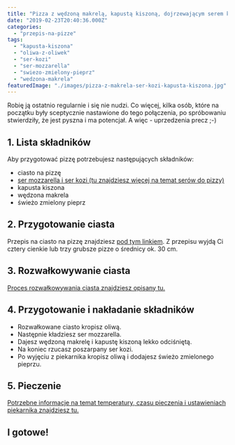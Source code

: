 ```yaml
---
title: "Pizza z wędzoną makrelą, kapustą kiszoną, dojrzewającym serem kozim i mozzarellą"
date: "2019-02-23T20:40:36.000Z"
categories: 
  - "przepis-na-pizze"
tags: 
  - "kapusta-kiszona"
  - "oliwa-z-oliwek"
  - "ser-kozi"
  - "ser-mozzarella"
  - "swiezo-zmielony-pieprz"
  - "wedzona-makrela"
featuredImage: "./images/pizza-z-makrela-ser-kozi-kapusta-kiszona.jpg"
---
```


Robię ją ostatnio regularnie i się nie nudzi. Co więcej, kilka osób, które na początku były sceptycznie nastawione do tego połączenia, po spróbowaniu stwierdziły, że jest pyszna i ma potencjał. A więc - uprzedzenia precz ;-)

## 1\. Lista składników

Aby przygotować pizzę potrzebujesz następujących składników:

- ciasto na pizzę
- <a title="Ser do pizzy" href="/jaki-ser-wybrac-do-pizzy/" target="_blank" rel="noopener noreferrer">ser mozzarella i ser kozi (tu znajdziesz więcej na temat serów do pizzy)</a>
- kapusta kiszona
- wędzona makrela
- świeżo zmielony pieprz

## 2\. Przygotowanie ciasta

Przepis na ciasto na pizzę znajdziesz <a title="Przepis na ciasto podstawowe" href="/przepis-na-ciasto-na-pizze/" target="_blank" rel="noopener noreferrer">pod tym linkiem</a>. Z przepisu wyjdą Ci cztery cienkie lub trzy grubsze pizze o średnicy ok. 30 cm.

## 3\. Rozwałkowywanie ciasta

<a title="Rozwałkowywanie ciasta" href="/jak-walkowac-ciasto-pizzy/" target="_blank" rel="noopener noreferrer">Proces rozwałkowywania ciasta znajdziesz opisany tu.</a>

## 4\. Przygotowanie i nakładanie składników

- Rozwałkowane ciasto kropisz oliwą.
- Następnie kładziesz ser mozzarella.
- Dajesz wędzoną makrelę i kapustę kiszoną lekko odciśniętą.
- Na koniec rzucasz poszarpany ser kozi.
- Po wyjęciu z piekarnika kropisz oliwą i dodajesz świeżo zmielonego pieprzu.

## 5\. Pieczenie

<a title="Jak ustawić piekarnik do pieczenia pizzy" href="/jak-ustawic-piekarnik-pieczenia-pizzy/" target="_blank" rel="noopener noreferrer">Potrzebne informacje na temat temperatury, czasu pieczenia i ustawieniach piekarnika znajdziesz tu.</a>

## I gotowe!
